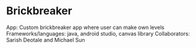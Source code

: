 # Brickbreaker
App: Custom brickbreaker app where user can make own levels
Frameworks/languages: java, android studio, canvas library
Collaborators: Sarish Deotale and Michael Sun
